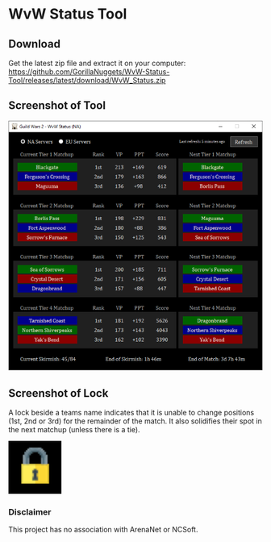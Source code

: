 # WvW Status Tool

## Download

Get the latest zip file and extract it on your computer:  
https://github.com/GorillaNuggets/WvW-Status-Tool/releases/latest/download/WvW_Status.zip

## Screenshot of Tool

![Screenshot of tool](https://raw.githubusercontent.com/GorillaNuggets/WvW-Status-Tool/master/screenshot.png)

## Screenshot of Lock

A lock beside a teams name indicates that it is unable to change positions (1st, 2nd or 3rd) for the remainder of the match.
It also solidifies their spot in the next matchup (unless there is a tie).

![Screenshot of lock](https://raw.githubusercontent.com/GorillaNuggets/WvW-Status-Tool/master/screenshot_lock.png)

### Disclaimer

This project has no association with ArenaNet or NCSoft.
